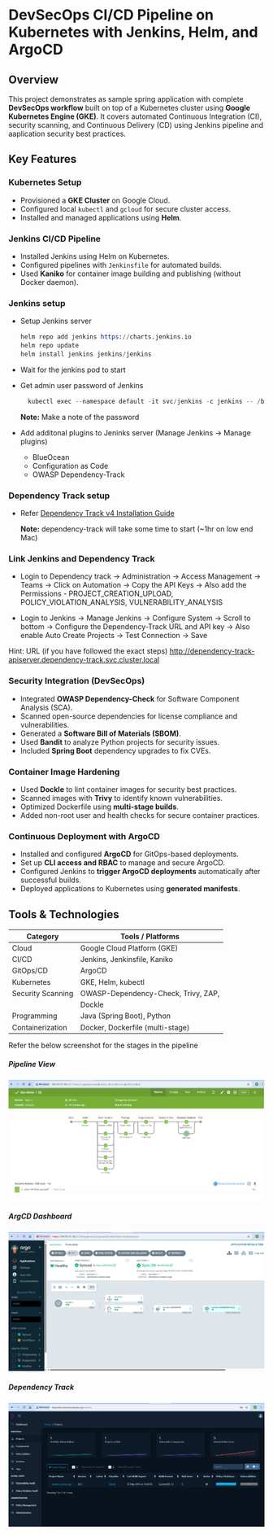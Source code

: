 # DevSecOps CI/CD Pipeline on Kubernetes with Jenkins, Helm, and ArgoCD

## Overview

This project demonstrates as sample spring application with complete **DevSecOps workflow** built on top of a Kubernetes cluster using **Google Kubernetes Engine (GKE)**. It covers automated Continuous Integration (CI), security scanning, and Continuous Delivery (CD) using Jenkins pipeline and aaplication security best practices.

## Key Features

### Kubernetes Setup
- Provisioned a **GKE Cluster** on Google Cloud.
- Configured local `kubectl` and `gcloud` for secure cluster access.
- Installed and managed applications using **Helm**.

### Jenkins CI/CD Pipeline
- Installed Jenkins using Helm on Kubernetes.
- Configured pipelines with `Jenkinsfile` for automated builds.
- Used **Kaniko** for container image building and publishing (without Docker daemon).

### Jenkins setup

- Setup Jenkins server

  ```s
  helm repo add jenkins https://charts.jenkins.io
  helm repo update
  helm install jenkins jenkins/jenkins
  ```

- Wait for the jenkins pod to start
- Get admin user password of Jenkins

  ```s
    kubectl exec --namespace default -it svc/jenkins -c jenkins -- /bin/cat /run/secrets/chart-admin-password && echo
  ```

  **Note:** Make a note of the password

- Add additonal plugins to Jeninks server (Manage Jenkins -> Manage plugins)

  - BlueOcean
  - Configuration as Code
  - OWASP Dependency-Track

### Dependency Track setup

- Refer [Dependency Track v4 Installation Guide](DEPENDENCY_TRACK.md)

  **Note:** dependency-track will take some time to start (~1hr on low end Mac)

### Link Jenkins and Dependency Track

- Login to Dependency track -> Administration -> Access Management -> Teams -> Click on Automation -> Copy the API Keys -> Also add the Permissions - PROJECT_CREATION_UPLOAD, POLICY_VIOLATION_ANALYSIS, VULNERABILITY_ANALYSIS

- Login to Jenkins -> Manage Jenkins -> Configure System -> Scroll to bottom -> Configure the Dependency-Track URL and API key -> Also enable Auto Create Projects -> Test Connection -> Save

Hint: URL (if you have followed the exact steps) http://dependency-track-apiserver.dependency-track.svc.cluster.local

### Security Integration (DevSecOps)
- Integrated **OWASP Dependency-Check** for Software Component Analysis (SCA).
- Scanned open-source dependencies for license compliance and vulnerabilities.
- Generated a **Software Bill of Materials (SBOM)**.
- Used **Bandit** to analyze Python projects for security issues.
- Included **Spring Boot** dependency upgrades to fix CVEs.

### Container Image Hardening
- Used **Dockle** to lint container images for security best practices.
- Scanned images with **Trivy** to identify known vulnerabilities.
- Optimized Dockerfile using **multi-stage builds**.
- Added non-root user and health checks for secure container practices.

### Continuous Deployment with ArgoCD
- Installed and configured **ArgoCD** for GitOps-based deployments.
- Set up **CLI access and RBAC** to manage and secure ArgoCD.
- Configured Jenkins to **trigger ArgoCD deployments** automatically after successful builds.
- Deployed applications to Kubernetes using **generated manifests**.

## Tools & Technologies

| Category           | Tools / Platforms                    |
|--------------------|--------------------------------------|
| Cloud              | Google Cloud Platform (GKE)          |
| CI/CD              | Jenkins, Jenkinsfile, Kaniko         |
| GitOps/CD          | ArgoCD                               |
| Kubernetes         | GKE, Helm, kubectl                   |
| Security Scanning  | OWASP-Dependency-Check, Trivy, ZAP,  |
|                    | Dockle 				    |
| Programming        | Java (Spring Boot), Python           |
| Containerization   | Docker, Dockerfile (multi-stage)     |


Refer the below screenshot for the stages in the pipeline

##### Pipeline View

![Pipeline View](imgs/Secure_Pipeline_1.png)

##### ArgCD Dashboard

![Stage View](imgs/Secure_Pipeline_2.png)

##### Dependency Track

![Dependency Track View](imgs/Dependency_Track.png)

